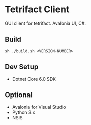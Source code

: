 # Tetrifact Client

GUI client for tetrifact. Avalonia UI, C#.

## Build

    sh ./build.sh <VERSION-NUMBER>

## Dev Setup

- Dotnet Core 6.0 SDK

## Optional 

- Avalonia for Visual Studio
- Python 3.x 
- NSIS